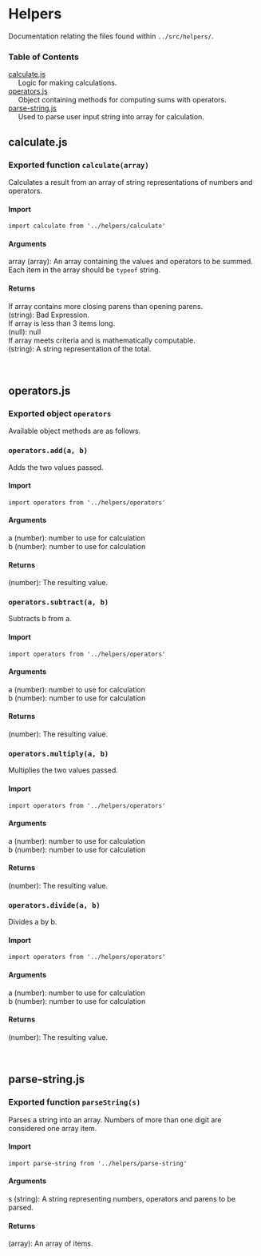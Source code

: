 # Helpers  
Documentation relating the files found within `../src/helpers/`.  

### Table of Contents
[calculate.js](#calculatejs)  
&nbsp;&nbsp;&nbsp;&nbsp; Logic for making calculations.  
[operators.js](#operatorsjs)  
&nbsp;&nbsp;&nbsp;&nbsp; Object containing methods for computing sums with operators.  
[parse-string.js](#parse-stringjs)  
&nbsp;&nbsp;&nbsp;&nbsp; Used to parse user input string into array for calculation.  

## calculate.js  

### Exported function `calculate(array)`  

Calculates a result from an array of string representations of numbers and operators.

#### Import
`import calculate from '../helpers/calculate'`

#### Arguments
array (array): An array containing the values and operators to be summed. Each item in the array should be `typeof` string.

#### Returns
If array contains more closing parens than opening parens.   
(string): Bad Expression.  
If array is less than 3 items long.  
(null): null  
If array meets criteria and is mathematically computable.  
(string): A string representation of the total.
</br>
</br>
</br>
## operators.js

### Exported object `operators`  
Available object methods are as follows.  

### `operators.add(a, b)`
Adds the two values passed.

#### Import
`import operators from '../helpers/operators'`

#### Arguments  
a (number): number to use for calculation  
b (number): number to use for calculation  

#### Returns  
(number): The resulting value.

### `operators.subtract(a, b)`
Subtracts b from a.

#### Import
`import operators from '../helpers/operators'`

#### Arguments  
a (number): number to use for calculation  
b (number): number to use for calculation  

#### Returns  
(number): The resulting value.

### `operators.multiply(a, b)`
Multiplies the two values passed.

#### Import
`import operators from '../helpers/operators'`

#### Arguments  
a (number): number to use for calculation  
b (number): number to use for calculation  

#### Returns  
(number): The resulting value.

### `operators.divide(a, b)`
Divides a by b.

#### Import
`import operators from '../helpers/operators'`

#### Arguments  
a (number): number to use for calculation  
b (number): number to use for calculation  

#### Returns  
(number): The resulting value.
</br>
</br>
</br>
## parse-string.js  

### Exported function `parseString(s)`  

Parses a string into an array. Numbers of more than one digit are considered one array item.

#### Import
`import parse-string from '../helpers/parse-string'`

#### Arguments
s (string): A string representing numbers, operators and parens to be parsed.

#### Returns  
(array): An array of items.
